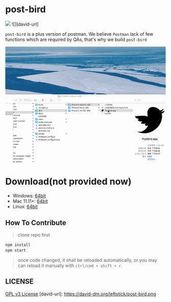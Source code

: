 post-bird
====================

![](https://img.shields.io/badge/hosts-1.0.0-blue.svg)
![][david-url]

`post-bird` is a plus version of postman. We believe `Postman` lack of few functions which are required by QAs, that's why we build `post-bird`


![](./docs/img/preview.gif)


# Download(not provided now) ##

* Windows: [64bit](https://github.com/leftstick/post-bird/releases/download/1.0.0/hosthigh-1.0.0-win64.zip)
* Mac 11.11+: [64bit](https://github.com/leftstick/post-bird/releases/download/1.0.0/hosthigh-1.0.0-darwin.zip)
* Linux: [64bit](https://github.com/leftstick/post-bird/releases/download/1.0.0/hosthigh-1.0.0-linux.zip)


## How To Contribute ##

>clone repo first

```bash
npm install
npm start
```

>once code changed, it shall be reloaded automatically, or you may can reload it manually with `ctrl/cmd + shift + r`.


## LICENSE ##

[GPL v3 License](https://raw.githubusercontent.com/leftstick/post-bird/master/LICENSE)
[david-url]: https://david-dm.org/leftstick/post-bird.png